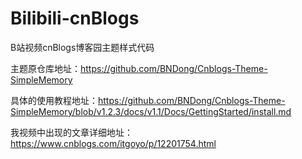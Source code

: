 # Bilibili-cnBlogs
B站视频cnBlogs博客园主题样式代码

主题原仓库地址：https://github.com/BNDong/Cnblogs-Theme-SimpleMemory

具体的使用教程地址：https://github.com/BNDong/Cnblogs-Theme-SimpleMemory/blob/v1.2.3/docs/v1.1/Docs/GettingStarted/install.md

我视频中出现的文章详细地址：https://www.cnblogs.com/itgoyo/p/12201754.html

